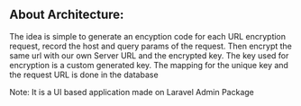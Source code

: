 ## About Architecture:
The idea is simple to generate an encyption code for each URL encryption request, record the host and query params of the request.
Then encrypt the same url with our own Server URL and the encrypted key.
The key used for encryption is a custom generated key.
The mapping for the unique key and the request URL is done in the database

Note: It is a UI based application made on Laravel Admin Package
